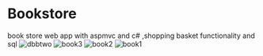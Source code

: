 # Bookstore
book store web app with aspmvc and c# ,shopping basket functionality and sql
![dbbtwo](https://user-images.githubusercontent.com/48913682/93663988-7cc1bf80-fa63-11ea-8bbc-9f608e39efc9.PNG)
![book3](https://user-images.githubusercontent.com/48913682/93652493-21fd7900-fa0d-11ea-8e34-9fcfeeef923f.PNG)
![book2](https://user-images.githubusercontent.com/48913682/93652500-29248700-fa0d-11ea-9649-ca06a5d665bb.PNG)
![book1](https://user-images.githubusercontent.com/48913682/93652502-29bd1d80-fa0d-11ea-996b-cce106c29a39.PNG)
